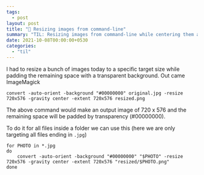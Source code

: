 ```yaml
---
tags:
  - post
layout: post
title: "📝 Resizing images from command-line"
summary: "TIL: Resizing images from command-line while centering them and adding a transparent background."
date: 2021-10-08T00:00:00+0530
categories:
  - "til"
---
```


I had to resize a bunch of images today to a specific target size while padding the remaining space with a transparent background. Out came ImageMagick

```shell
convert -auto-orient -background "#00000000" original.jpg -resize 720x576 -gravity center -extent 720x576 resized.png
```

The above command would make an output image of 720 x 576 and the remaining space will be padded by transparency (#00000000).

To do it for all files inside a folder we can use this (here we are only targeting all files ending in `.jpg`)

```shell
for PHOTO in *.jpg
do
    convert -auto-orient -background "#00000000" "$PHOTO" -resize 720x576 -gravity center -extent 720x576 "resized/$PHOTO.png"
done
```

